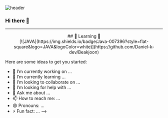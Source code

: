 ![header](https://capsule-render.vercel.app/api?type=Waving&color=gradient&height=300&section=header&text=Dev-Lab&fontSize=70)
### Hi there 👋
<hr>
<div align="center"> 
## 🔭 Learning 🔭
</div>
<div align=center>
[![JAVA](https://img.shields.io/badge/Java-007396?style=flat-square&logo=JAVA&logoColor=white)](https://github.com/Daniel-k-dev/Beakjoon)
</div>

Here are some ideas to get you started:

- 🔭 I’m currently working on ...
- 🌱 I’m currently learning ...
- 👯 I’m looking to collaborate on ...
- 🤔 I’m looking for help with ...
- 💬 Ask me about ...
- 📫 How to reach me: ...
- 😄 Pronouns: ...
- ⚡ Fun fact: ...
-->
